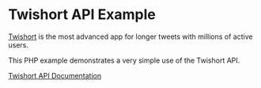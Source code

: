 # Twishort API Example

[Twishort](https://twishort.com) is the most advanced app for longer tweets with millions of active users.

This PHP example demonstrates a very simple use of the Twishort API.

[Twishort API Documentation](https://twishort.com/api)
